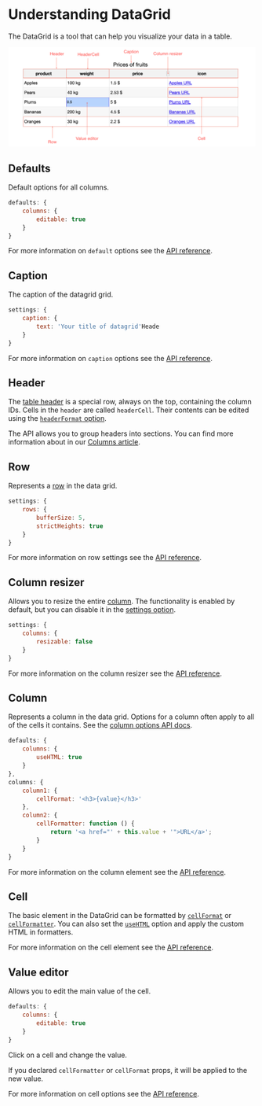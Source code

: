 Understanding DataGrid
===

The DataGrid is a tool that can help you visualize your data in a table.

![datagrid.png](datagrid.png)

Defaults
---------
Default options for all columns.

```js
defaults: {
    columns: {
        editable: true
    }
}
```

For more information on `default` options see the [API reference]().

Caption
---------

The caption of the datagrid grid.

```js
settings: {
    caption: {
        text: 'Your title of datagrid'Heade
    }
}
```

For more information on `caption` options see the [API reference]().

Header
---------

The [table header](https://api.highcharts.com/dashboards/#classes/DataGrid_DataGridTableHeader) is a special row, always on the top, containing the column IDs.
Cells in the `header` are called `headerCell`. Their contents can be edited using the
[`headerFormat` option](https://api.highcharts.com/dashboards/#interfaces/DataGrid_DataGridOptions.ColumnOptions#headerFormat).

The API allows you to group headers into sections.
You can find more information about in our [Columns article](https://www.highcharts.com/docs/dashboards/columns).

Row
---------

Represents a [row](https://api.highcharts.com/dashboards/#classes/DataGrid_DataGridRow.DataGridRow-1) in the data grid.

```js
settings: {
    rows: {
        bufferSize: 5,
        strictHeights: true
    }
}
```

For more information on row settings see the [API reference](https://api.highcharts.com/dashboards/#interfaces/DataGrid_DataGridOptions.RowsSettings).

Column resizer
---------

Allows you to resize the entire [column](https://api.highcharts.com/dashboards/#classes/DataGrid_DataGridColumn.DataGridColumn-1). The functionality is enabled by default,
but you can disable it in the [settings option](https://api.highcharts.com/dashboards/#interfaces/DataGrid_DataGridOptions.ColumnsSettings).

```js
settings: {
    columns: {
        resizable: false
    }
}
```

For more information on the column resizer see the [API reference](https://api.highcharts.com/dashboards/#classes/DataGrid_Actions_ColumnsResizer.ColumnsResizer).

Column
---------

Represents a column in the data grid. Options for a column often apply to all of the cells it contains. See the [column options API docs](https://api.highcharts.com/dashboards/typedoc/interfaces/DataGrid_DataGridOptions.IndividualColumnOptions.html).

```js
defaults: {
    columns: {
        useHTML: true
    }
},
columns: {
    column1: {
        cellFormat: '<h3>{value}</h3>'
    },
    column2: {
        cellFormatter: function () {
            return '<a href="' + this.value + '">URL</a>';
        }
    }
}
```

For more information on the column element see the [API reference](https://api.highcharts.com/dashboards/typedoc/classes/DataGrid_DataGridColumn.DataGridColumn-1.html).


Cell
---------

The basic element in the DataGrid can be formatted by [`cellFormat`](https://api.highcharts.com/dashboards/#interfaces/DataGrid_DataGridOptions.ColumnOptions#cellFormat) or [`cellFormatter`](https://api.highcharts.com/dashboards/#interfaces/DataGrid_DataGridOptions.ColumnOptions#cellFormatter).
You can also set the [`useHTML`](https://api.highcharts.com/dashboards/typedoc/interfaces/DataGrid_DataGridOptions.IndividualColumnOptions.html#useHTML) option and apply the custom HTML in formatters.

For more information on the cell element see the [API reference](https://api.highcharts.com/dashboards/typedoc/classes/DataGrid_DataGridCell.DataGridCell-1.html).


Value editor
---------

Allows you to edit the main value of the cell.

```js
defaults: {
    columns: {
        editable: true
    }
}
```

Click on a cell and change the value.

If you declared `cellFormatter` or `cellFormat` props, it will be applied to the
new value.

For more information on cell options see the [API reference](https://api.highcharts.com/dashboards/typedoc/interfaces/DataGrid_DataGridOptions.IndividualColumnOptions.html#editable).
